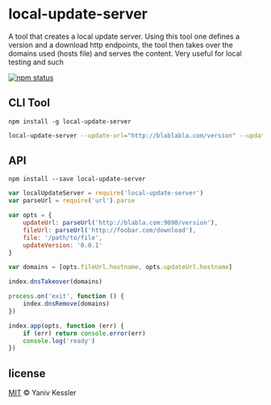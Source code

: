 # local-update-server

A tool that creates a local update server. Using this tool one defines a version and a download http endpoints, the tool then takes over the domains used (hosts file) and serves the content. Very useful for local testing and such

[![npm status](http://img.shields.io/npm/v/update-mock-server.svg?style=flat-square)](https://www.npmjs.org/package/update-mock-server) 

## CLI Tool

`npm install -g local-update-server`

```bash
local-update-server --update-url="http://blablabla.com/version" --update-version="1.2.3" --file="/some/path/to/file" --fileUrl="http://blablabla.com/download"
```

## API
`npm install --save local-update-server`

```javascript
var localUpdateServer = require('local-update-server')
var parseUrl = require('url').parse

var opts = {
    updateUrl: parseUrl('http://blabla.com:9090/version'),
    fileUrl: parseUrl('http://foobar.com/download'),
    file: '/path/to/file',
    updateVersion: '0.0.1'
}

var domains = [opts.fileUrl.hostname, opts.updateUrl.hostname]

index.dnsTakeover(domains)

process.on('exit', function () {
    index.dnsRemove(domains)
})

index.app(opts, function (err) {
    if (err) return console.error(err)
    console.log('ready')
})
```

## license

[MIT](http://opensource.org/licenses/MIT) © Yaniv Kessler
